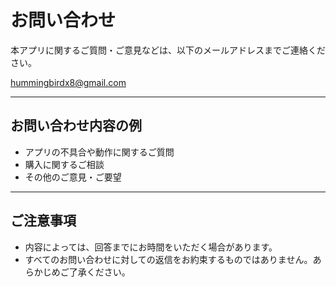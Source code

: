 # お問い合わせ

本アプリに関するご質問・ご意見などは、以下のメールアドレスまでご連絡ください。

hummingbirdx8@gmail.com

---

## お問い合わせ内容の例

- アプリの不具合や動作に関するご質問  
- 購入に関するご相談  
- その他のご意見・ご要望

---

## ご注意事項

- 内容によっては、回答までにお時間をいただく場合があります。  
- すべてのお問い合わせに対しての返信をお約束するものではありません。あらかじめご了承ください。
